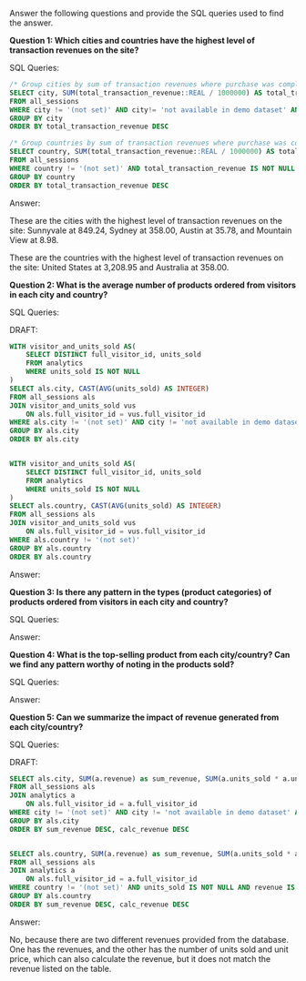 Answer the following questions and provide the SQL queries used to find the answer.

    
**Question 1: Which cities and countries have the highest level of transaction revenues on the site?**


SQL Queries:

```sql
/* Group cities by sum of transaction revenues where purchase was completed ordered by descending */
SELECT city, SUM(total_transaction_revenue::REAL / 1000000) AS total_transaction_revenue
FROM all_sessions
WHERE city != '(not set)' AND city!= 'not available in demo dataset' AND total_transaction_revenue IS NOT NULL AND transaction_id IS NOT NULL
GROUP BY city
ORDER BY total_transaction_revenue DESC

/* Group countries by sum of transaction revenues where purchase was completed ordered by descending */
SELECT country, SUM(total_transaction_revenue::REAL / 1000000) AS total_transaction_revenue
FROM all_sessions
WHERE country != '(not set)' AND total_transaction_revenue IS NOT NULL AND transaction_id IS NOT NULL
GROUP BY country
ORDER BY total_transaction_revenue DESC
```



Answer:

These are the cities with the highest level of transaction revenues on the site: Sunnyvale at 849.24, Sydney at 358.00, Austin at 35.78, and Mountain View at 8.98.

These are the countries with the highest level of transaction revenues on the site: United States at 3,208.95 and Australia at 358.00.




**Question 2: What is the average number of products ordered from visitors in each city and country?**


SQL Queries:

DRAFT:

```sql
WITH visitor_and_units_sold AS(
	SELECT DISTINCT full_visitor_id, units_sold
	FROM analytics
	WHERE units_sold IS NOT NULL
)
SELECT als.city, CAST(AVG(units_sold) AS INTEGER)
FROM all_sessions als
JOIN visitor_and_units_sold vus
	ON als.full_visitor_id = vus.full_visitor_id
WHERE als.city != '(not set)' AND city != 'not available in demo dataset'
GROUP BY als.city
ORDER BY als.city


WITH visitor_and_units_sold AS(
	SELECT DISTINCT full_visitor_id, units_sold
	FROM analytics
	WHERE units_sold IS NOT NULL
)
SELECT als.country, CAST(AVG(units_sold) AS INTEGER)
FROM all_sessions als
JOIN visitor_and_units_sold vus
	ON als.full_visitor_id = vus.full_visitor_id
WHERE als.country != '(not set)'
GROUP BY als.country
ORDER BY als.country
```


Answer:





**Question 3: Is there any pattern in the types (product categories) of products ordered from visitors in each city and country?**


SQL Queries:



Answer:





**Question 4: What is the top-selling product from each city/country? Can we find any pattern worthy of noting in the products sold?**


SQL Queries:



Answer:





**Question 5: Can we summarize the impact of revenue generated from each city/country?**

SQL Queries:

DRAFT:

```sql
SELECT als.city, SUM(a.revenue) as sum_revenue, SUM(a.units_sold * a.unit_price) as calc_revenue
FROM all_sessions als
JOIN analytics a
	ON als.full_visitor_id = a.full_visitor_id
WHERE city != '(not set)' AND city != 'not available in demo dataset' AND units_sold IS NOT NULL AND revenue IS NOT NULL
GROUP BY als.city
ORDER BY sum_revenue DESC, calc_revenue DESC


SELECT als.country, SUM(a.revenue) as sum_revenue, SUM(a.units_sold * a.unit_price) as calc_revenue
FROM all_sessions als
JOIN analytics a
	ON als.full_visitor_id = a.full_visitor_id
WHERE country != '(not set)' AND units_sold IS NOT NULL AND revenue IS NOT NULL
GROUP BY als.country
ORDER BY sum_revenue DESC, calc_revenue DESC
```



Answer:

No, because there are two different revenues provided from the database.  One has the revenues, and the other has the number of units sold and unit price, which can also calculate the revenue, but it does not match the revenue listed on the table.





